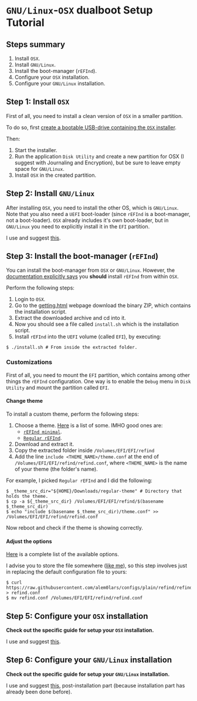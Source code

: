 # `GNU/Linux`-`OSX` dualboot Setup Tutorial

## Steps summary

1. Install `OSX`.
2. Install `GNU/Linux`.
3. Install the boot-manager (`rEFInd`).
4. Configure your `OSX` installation.
5. Configure your `GNU/Linux` installation.

## Step 1: Install `OSX`

First of all, you need to install a clean version of `OSX` in a smaller partition.

To do so, first [create a bootable USB-drive containing the `OSX` installer](../osx/tips/bootable_usb_installer.md).

Then:

1. Start the installer.
2. Run the application `Disk Utility` and create a new partition for OSX (I suggest with Journaling and Encryption), but be sure to leave empty space for `GNU/Linux`.
3. Install `OSX` in the created partition.

## Step 2: Install `GNU/Linux`

After installing `OSX`, you need to install the other OS, which is `GNU/Linux`.
Note that you also need a `UEFI` boot-loader (since `rEFInd` is a boot-manager, not a boot-loader). `OSX` already includes it's own boot-loader, but in `GNU/Linux` you need to explicitly install it in the `EFI` partition.

I use and suggest [this](../nixos/README.md).

## Step 3: Install the boot-manager (`rEFInd`)

You can install the boot-manager from `OSX` or `GNU/Linux`. However, the [documentation explicitly says](http://rodsbooks.com/refind/installing.html#installsh) you **should** install `rEFInd` from within `OSX`.

Perform the following steps:

1. Login to `OSX`.
2. Go to the [getting.html](http://rodsbooks.com/refind/getting.html) webpage download the binary ZIP, which contains the installation script.
3. Extract the downloaded archive and cd into it.
4. Now you should see a file called `install.sh` which is the installation script.
5. Install `rEFInd` into the `UEFI` volume (called `EFI`), by executing:
   
  ```ShellSession
  $ ./install.sh # From inside the extracted folder.
  ```

### Customizations

First of all, you need to mount the `EFI` partition, which contains among other things the `rEFInd` configuration. One way is to enable the `Debug` menu in `Disk Utility` and mount the partition called `EFI`.

#### Change theme

To install a custom theme, perform the following steps:

1. Choose a theme.
   [Here](http://rodsbooks.com/refind/themes.html) is a list of some.
   IMHO good ones are:
   * [`rEFInd minimal`](https://github.com/EvanPurkhiser/rEFInd-minimal).
   * [`Regular rEFInd`](http://munlik.deviantart.com/art/Regular-rEFInd-theme-512091944).
1. Download and extract it.
2. Copy the extracted folder inside `/Volumes/EFI/EFI/refind`
3. Add the line `include <THEME_NAME>/theme.conf` at the end of `/Volumes/EFI/EFI/refind/refind.conf`, where `<THEME_NAME>` is the name of your theme (the folder's name).

For example, I picked `Regular rEFInd` and I did the following:

```ShellSession
$ _theme_src_dir="${HOME}/Downloads/regular-theme" # Directory that holds the theme.
$ cp -a ${_theme_src_dir} /Volumes/EFI/EFI/refind/$(basename $_theme_src_dir)
$ echo "include $(basename $_theme_src_dir)/theme.conf" >> /Volumes/EFI/EFI/refind/refind.conf
```

Now reboot and check if the theme is showing correctly.

#### Adjust the options

[Here](http://www.rodsbooks.com/refind/configfile.html#adjusting) is a complete list of the available options.

I advise you to store the file somewhere ([like me]()), so this step involves just in replacing the default configuration file to yours:

```ShellSession
$ curl https://raw.githubusercontent.com/alem0lars/configs/plain/refind/refind_julia.conf > refind.conf
$ mv refind.conf /Volumes/EFI/EFI/refind/refind.conf
```

## Step 5: Configure your `OSX` installation

**Check out the specific guide for setup your `OSX` installation.**

I use and suggest [this](../osx/README.md).

## Step 6: Configure your `GNU/Linux` installation

**Check out the specific guide for setup your `GNU/Linux` installation.**

I use and suggest [this](../nixos/README.md), post-installation part (because installation part has already been done before).
